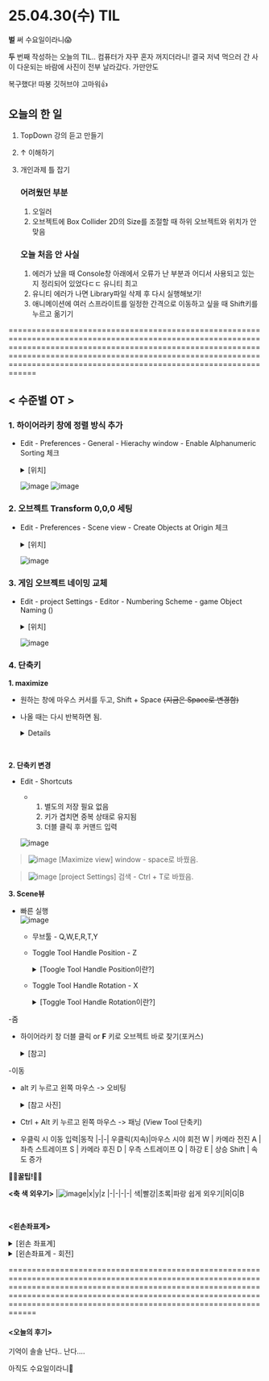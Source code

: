 # 25.04.30(수) TIL
__벌__ 써 수요일이라니😱 <br>

__두__ 번째 작성하는 오늘의 TIL.. 컴퓨터가 자꾸 혼자 꺼지더라니! 결국 저녁 먹으러 간 사이 다운되는 바람에 사진이 전부 날라갔다. 가만안도 <br>

복구했다! 따봉 깃허브야 고마워👍

## 오늘의 한 일
1. TopDown 강의 듣고 만들기
2. ↑ 이해하기
3. 개인과제 틀 잡기

   ### 어려웠던 부분
   1. 오일러
   2. 오브젝트에 Box Collider 2D의 Size를 조절할 때 하위 오브젝트와 위치가 안 맞음

   ### 오늘 처음 안 사실
   1. 에러가 났을 때 Console창 아래에서 오류가 난 부분과 어디서 사용되고 있는 지 정리되어 있었다ㄷㄷ 유니티 최고
   2. 유니티 에러가 나면 Library파일 삭제 후 다시 실행해보기!
   3. 애니메이션에 여러 스프라이트를 일정한 간격으로 이동하고 싶을 때 Shift키를 누르고 옮기기

====================================================================================================================================================================================================================================================================================

## < 수준별 OT >
### 1. 하이어라키 창에 정렬 방식 추가
- Edit - Preferences - General - Hierachy window - Enable Alphanumeric Sorting 체크
  <details>
    <summary>[위치]</summary>
    
  ![image](https://github.com/user-attachments/assets/15e8fe6f-5bc7-469b-8515-239836386676)
  
  </details>
  
  ![image](https://github.com/user-attachments/assets/daa2221c-5c50-4085-a667-0a774a10b401) ![image](https://github.com/user-attachments/assets/72bf34b1-4ee3-4c6b-82c8-438ab172aee4)

### 2. 오브젝트 Transform 0,0,0 세팅
- Edit - Preferences - Scene view - Create Objects at Origin 체크
  <details>
    <summary>[위치]</summary>
  
  ![image](https://github.com/user-attachments/assets/8d108469-729b-4b84-870a-315dc853679a)
    
  </details>
  
  ![image](https://github.com/user-attachments/assets/762112e9-beef-4b56-8c37-01352d3fa95c)

### 3. 게임 오브젝트 네이밍 교체
- Edit - project Settings - Editor - Numbering Scheme - game Object Naming ()
  <details>
  <summary>[위치]</summary>
  
  ![image](https://github.com/user-attachments/assets/3f4074ec-50d7-4d1d-9e20-61a408231edd)
    
  </details>

  ![image](https://github.com/user-attachments/assets/54ebf5b9-3468-47a9-95b6-ad35b13a8fed)

  
### 4. 단축키

__1. maximize__
  - 원하는 창에 마우스 커서를 두고, Shift + Space ~~(지금은 Space로 변경함)~~
  - 나올 때는 다시 반복하면 됨.
    <details>
      <sumamry>[참고 사진]</sumamry>
      
      ![image](https://github.com/user-attachments/assets/b9fde20b-a72b-4634-8be4-7649de99aa6c)
    </details>
<br>

__2. 단축키 변경__
  - Edit - Shortcuts
     - 1. 별도의 저장 필요 없음
       2. 키가 겹치면 중복 상태로 유지됨
       3. 더블 클릭 후 커맨드 입력
      
      ![image](https://github.com/user-attachments/assets/a3c7aa98-f07a-4821-a88c-152521647df4)

  > ![image](https://github.com/user-attachments/assets/bc2a9c8a-f191-40db-99ef-b32fa259a9fc)
  > [Maximize view] window - space로 바꿨음.

  > ![image](https://github.com/user-attachments/assets/5343f715-57bf-45ef-b97f-a501378fc05e)
  > [project Settings] 검색 - Ctrl + T로 바꿨음.


__3. Scene뷰__
 - 빠른 실행 <br>
 ![image](https://github.com/user-attachments/assets/ae28a093-09f0-4d23-a515-20dbda6f0ef8)

    - 무브툴 - Q,W,E,R,T,Y
    - Toggle Tool Handle Position - Z
         <details>
            <summary>[Toogle Tool Handle Position이란?]</summary>
  
      ![image](https://github.com/user-attachments/assets/c1d02dbc-1c19-451d-a297-039bf6a02cfa)

      * 오브젝트의 중심 축을 Pivot과 Center 중에 선택할 수 있는데,
        기준|설명|예시|결론
         |-|-|-|-|
        pivot|선택한 오브젝트의 원래 피벗 위치 기준으로 핸들 표시|문 회전|각 오브젝트 고유의 기준점
        Center|선택된 오브젝트들의 중앙 위치 기준으로 핸들 표시|여러 오브젝트를 함께 이동|선택된 전체의 중앙

        __- Pivot으로 작업할 일이 많다!__
         </details>
         
       - Toggle Tool Handle Rotation - X
         <details>
            <summary>[Toggle Tool Handle Rotation이란?]</summary>
  
            ![image](https://github.com/user-attachments/assets/8415570a-8d5f-46ba-ac1d-d5e677dfceb7)
         * 회전 핸들의 좌표계를 Local과 Global 중에 선택할 수 있는데,
           기준|설명|특징|결론
           |-|-|-|-|
           Local|오브젝트 자체의 회전 기준축을 사용|회전된 오브젝트일수록 핸들이 기울어져 있음|오브젝트가 회전되어 있다면, 핸들도 그 회전된 방향을 따라감
           Global|월드 좌표계(World Space) 기준축 사용|항상 X, Y, Z 축이 고정되어 있음|오브젝트가 아무리 회전돼 있어도, 세계 좌표 기준(X/Y/Z) 으로 핸들이 표시

            글로벌 좌표계로 되어있으면 이동 시 헷갈릴 수 있음.
           __- Local로 작업할 일이 많다!__
         </details>


 -줌 <br>
   - 하이어라키 창 더블 클릭 or __F__ 키로 오브젝트 바로 찾기(포커스)
      <details>
         <summary>[참고]</summary>
            
     ![image](https://github.com/user-attachments/assets/87901933-dfc7-4be4-9172-ebc73056a4ab)
      </details>


 -이동 <br>
   - alt 키 누르고 왼쪽 마우스 -> 오비팅
     <details>
        <summary>[참고 사진]</summary>
        
     ![image](https://github.com/user-attachments/assets/df4cfdf1-2efd-456c-b1dc-61b5024d6c6b) <br>
        > 사진에는 마우스가 찍히지 않았는데, 마우스 포인터가 눈 모양으로 바뀌며 화면을 회전시킬 수 있다.

     </details>
     
   - Ctrl + Alt 키 누르고 왼쪽 마우스 -> 패닝 (View Tool 단축키)
     
   - 우클릭 시 이동
     입력|동작
     |-|-|
     우클릭(지속)|마우스 시야 회전
     W | 카메라 전진
     A | 좌측 스트레이프
     S | 카메라 후진
     D | 우측 스트레이프
     Q | 하강
     E | 상승
     Shift | 속도 증가

__🍯🍯꿀팁!🍯🍯__

__<축 색 외우기>__
|![image](https://github.com/user-attachments/assets/8ad619d2-41aa-4cc0-9dcf-858cba151384)|x|y|z
|-|-|-|-|
색|빨강|초록|파랑
쉽게 외우기|R|G|B

<br>

__<왼손좌표계>__
<details>
   <summary>[왼손 좌표계]</summary>
   
   ![image](https://github.com/user-attachments/assets/727ccfdb-d389-45b2-bc79-41aeae6d626a)
</details>

<details>
   <summary>[왼손좌표계 - 회전]</summary>
   왼손 엄지(기준 축)를 기준으로 손가락 방향이 +방향(시계방향), 반대방향이 -방향(시계반대방향)
   
![image](https://github.com/user-attachments/assets/6ae1f4b9-6cd6-46a8-b55b-eaf87a706b39)
</details>

====================================================================================================================================================================================================================================================================================
#### <오늘의 후기> <br>

기억이 솔솔 난다.. 난다....   

아직도 수요일이라니😬
